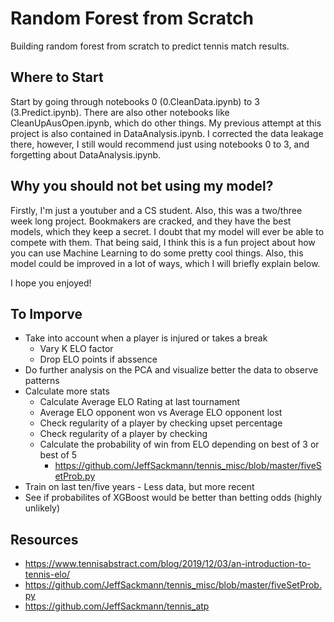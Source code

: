 # Random Forest from Scratch
Building random forest from scratch to predict tennis match results.

## Where to Start
Start by going through notebooks 0 (0.CleanData.ipynb) to 3 (3.Predict.ipynb).
There are also other notebooks like CleanUpAusOpen.ipynb, which do other things.
My previous attempt at this project is also contained in DataAnalysis.ipynb. I corrected the data leakage there, however, I still would recommend just using notebooks 0 to 3, and forgetting about DataAnalysis.ipynb.

## Why you should not bet using my model?
Firstly, I'm just a youtuber and a CS student. Also, this was a two/three week long project.
Bookmakers are cracked, and they have the best models, which they keep a secret. I doubt that my model will ever be able to compete with them.
That being said, I think this is a fun project about how you can use Machine Learning to do some pretty cool things. Also, this model could be improved in a lot of ways, which I will briefly explain below.

I hope you enjoyed!

## To Imporve
- Take into account when a player is injured or takes a break
    - Vary K ELO factor
    - Drop ELO points if abssence
- Do further analysis on the PCA and visualize better the data to observe patterns
- Calculate more stats
    - Calculate Average ELO Rating at last tournament
    - Average ELO opponent won vs Average ELO opponent lost
    - Check regularity of a player by checking upset percentage
    - Check regularity of a player by checking 
    - Calculate the probability of win from ELO depending on best of 3 or best of 5
        - https://github.com/JeffSackmann/tennis_misc/blob/master/fiveSetProb.py
- Train on last ten/five years - Less data, but more recent
- See if probabilites of XGBoost would be better than betting odds (highly unlikely)

## Resources
- https://www.tennisabstract.com/blog/2019/12/03/an-introduction-to-tennis-elo/
- https://github.com/JeffSackmann/tennis_misc/blob/master/fiveSetProb.py
- https://github.com/JeffSackmann/tennis_atp
